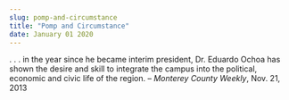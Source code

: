 ```yaml
---
slug: pomp-and-circumstance
title: "Pomp and Circumstance"
date: January 01 2020
---
```


<p>. . . in the year since he became interim president, Dr. Eduardo Ochoa has shown the desire and skill to integrate the campus into the political, economic and civic life of the region. – <em>Monterey County Weekly</em>, Nov. 21, 2013
</p>
